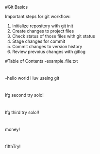 #Git Basics

Important steps for git workflow:

1. Initialize repository with git init
2. Create changes to project files
3. Check status of those files with git status
4. Stage changes for commit
5. Commit changes to version history
5. Review prevoius changes with gitlog

#Table of Contents
-example_file.txt

#
-helio world i luv useing git

#
lfg second try solo!
#
lfg third try solo!!
#
money!
#
fifthTry!
